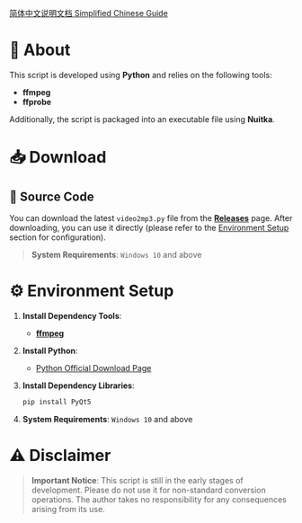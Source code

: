 [简体中文说明文档 Simplified Chinese Guide](https://github.com/yhgzs-111/video2mp3/blob/main/README_zh-cn.md)

# 📜 About

This script is developed using **Python** and relies on the following tools:

- **ffmpeg**
- **ffprobe**

Additionally, the script is packaged into an executable file using **Nuitka**.

# 📥 Download

## 📂 Source Code

You can download the latest `video2mp3.py` file from the [**Releases**](https://github.com/yhgzs-111/video2mp3/releases/latest/download/video2mp3.py) page. After downloading, you can use it directly (please refer to the [Environment Setup](#environment-setup) section for configuration).

> **System Requirements**: `Windows 10` and above

# ⚙️ Environment Setup

1. **Install Dependency Tools**:
   - [**ffmpeg**](https://ffmpeg.org/)

2. **Install Python**:
   - [Python Official Download Page](https://www.python.org/downloads/)

3. **Install Dependency Libraries**:
   ```bash
   pip install PyQt5
4. **System Requirements**: `Windows 10` and above

# ⚠️ Disclaimer

> **Important Notice**: This script is still in the early stages of development. Please do not use it for non-standard conversion operations. The author takes no responsibility for any consequences arising from its use.
